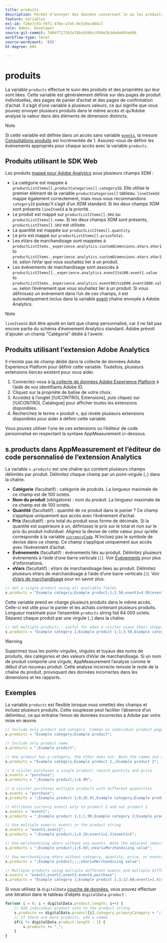 ```yaml
---
title: produits
description: Permet d’envoyer des données concernant le ou les produits affichés ou du panier.
feature: Variables
exl-id: f26e7c93-f0f1-470e-a7e5-0e310ec666c7
role: Admin, Developer
source-git-commit: 7d8df7173b3a78bcb506cc894e2b3deda003e696
workflow-type: tm+mt
source-wordcount: '655'
ht-degree: 68%

---
```


# produits

La variable `products` effectue le suivi des produits et des propriétés qui leur sont liées. Cette variable est généralement définie sur des pages de produit individuelles, des pages de panier d’achat et des pages de confirmation d’achat. Il s’agit d’une variable à plusieurs valeurs, ce qui signifie que vous pouvez envoyer plusieurs produits dans le même accès et qu’Adobe analyse la valeur dans des éléments de dimension distincts.

>[!NOTE]
>
>Si cette variable est définie dans un accès sans variable [`events`](events/events-overview.md), la mesure [Consultations produits](/help/components/metrics/product-views.md) est incrémentée de 1. Assurez-vous de définir les événements appropriés pour chaque accès avec la variable `products`.

## Produits utilisant le SDK Web

Les produits [mappé pour Adobe Analytics](https://experienceleague.adobe.com/docs/analytics/implementation/aep-edge/variable-mapping.html?lang=fr) sous plusieurs champs XDM :

* La catégorie est mappée à `productListItems[].productCategories[].categoryID`. Elle utilise le premier élément de la variable `productCategories[]` tableau. `lineItemId` mappe également correctement, mais nous vous recommandons `categoryID` puisqu’il s’agit d’un XDM standard. Si les deux champs XDM sont présents `lineItemId` a la priorité .
* Le produit est mappé sur `productListItems[].SKU` ou `productListItems[].name`. Si les deux champs XDM sont présents, `productListItems[].SKU` est utilisée.
* La quantité est mappée sur `productListItems[].quantity`.
* Le prix est mappé sur `productListItems[].priceTotal`.
* Les eVars de marchandisage sont mappées à `productListItems._experience.analytics.customDimensions.eVars.eVar1` to `productListItems._experience.analytics.customDimensions.eVars.eVar250`, selon l’eVar que vous souhaitez lier à un produit.
* Les événements de marchandisage sont associés à `productListItems[]._experience.analytics.event1to100.event1.value` to `productListItems._experience.analytics.event901to1000.event1000.value`, selon l’événement que vous souhaitez lier à un produit. Si vous définissez un événement dans l’un de ces champs, il est automatiquement inclus dans la variable [event](events/events-overview.md) chaîne envoyée à Adobe Analytics.

>[!NOTE]
>
>`lineItemId` doit être ajouté en tant que champ personnalisé, car il ne fait pas encore partie du schéma d’événement Analytics standard. Adobe prévoit d&#39;ajouter un champ &quot;Catégorie&quot; dédié à l&#39;avenir.

## Produits utilisant l’extension Adobe Analytics

Il n’existe pas de champ dédié dans la collecte de données Adobe Experience Platform pour définir cette variable. Toutefois, plusieurs extensions tierces existent pour vous aider.

1. Connectez-vous à [la collecte de données Adobe Experience Platform](https://experience.adobe.com/data-collection) à l’aide de vos identifiants Adobe ID.
2. Cliquez sur la propriété de balise de votre choix.
3. Accédez à l’onglet [!UICONTROL Extensions], puis cliquez sur [!UICONTROL Catalogue] pour afficher toutes les extensions disponibles.
4. Recherchez le terme « produit », qui révèle plusieurs extensions disponibles pour aider à définir cette variable.

Vous pouvez utiliser l’une de ces extensions ou l’éditeur de code personnalisé en respectant la syntaxe AppMeasurement ci-dessous.

## s.products dans AppMeasurement et l’éditeur de code personnalisé de l’extension Analytics

La variable `s.products` est une chaîne qui contient plusieurs champs délimités par produit. Délimitez chaque champ par un point-virgule (`;`) dans la chaîne.

* **Catégorie** (facultatif) : catégorie de produits. La longueur maximale de ce champ est de 100 octets.
* **Nom du produit** (obligatoire) : nom du produit. La longueur maximale de ce champ est de 100 octets.
* **Quantité** (facultatif) : quantité de ce produit dans le panier ? Ce champ s’applique uniquement aux accès avec l’événement d’achat.
* **Prix** (facultatif) : prix total du produit sous forme de décimale. Si la quantité est supérieure à un, définissez le prix sur le total et non sur le prix du produit individuel. Alignez la devise de cette valeur pour qu’elle corresponde à la variable [`currencyCode`](../config-vars/currencycode.md). N’incluez pas le symbole de devise dans ce champ. Ce champ s’applique uniquement aux accès avec l’événement d’achat.
* **Événements** (facultatif) : événements liés au produit. Délimitez plusieurs événements à l’aide d’une barre verticale (`|`). Voir [Événements](events/events-overview.md) pour plus d’informations.
* **eVars** (facultatif) : eVars de marchandisage liées au produit. Délimitez plusieurs eVars de marchandisage à l’aide d’une barre verticale (`|`). Voir [eVars de marchandisage](evar-merchandising.md) pour en savoir plus.

```js
// Set a single product using all available fields
s.products = "Example category;Example product;1;3.50;event1=4.99|event2=5.99;eVar1=Example merchandising value 1|eVar2=Example merchandising value 2";
```

Cette variable prend en charge plusieurs produits dans le même accès. Celle-ci est utile pour le panier et les achats contenant plusieurs produits. Longueur maximale pour l’ensemble `products` string fait 64 000 octets. Séparez chaque produit par une virgule (`,`) dans la chaîne.

```js
// Set multiple products - useful for when a visitor views their shopping cart
s.products = "Example category 1;Example product 1;1;3.50,Example category 2;Example product 2;1;5.99";
```

>[!WARNING]
>
>Supprimez tous les points-virgules, virgules et tuyaux des noms de produits, des catégories et des valeurs d’eVar de marchandisage. Si un nom de produit comporte une virgule, AppMeasurement l’analyse comme le début d’un nouveau produit. Cette analyse incorrecte renvoie le reste de la chaîne du produit, provoquant des données incorrectes dans les dimensions et les rapports.

## Exemples

La variable `products` est flexible lorsque vous omettez des champs et incluez plusieurs produits. Cette souplesse peut faciliter l’absence d’un délimiteur, ce qui entraîne l’envoi de données incorrectes à Adobe par votre mise en œuvre.

```js
// Include only product and category. Common on individual product pages
s.products = "Example category;Example product";

// Include only product name
s.products = ";Example product";

// One product has a category, the other does not. Note the comma and adjacent semicolon to omit category
s.products = "Example category;Example product 1,;Example product 2";

// A visitor purchases a single product; record quantity and price
s.events = "purchase";
s.products = ";Example product;1;6.99";

// A visitor purchases multiple products with different quantities
s.events = "purchase";
s.products = ";Example product 1;9;26.91,Example category;Example product 2;4;9.96";

// Attribute currency event1 only to product 2 and not product 1
s.events = "event1";
s.products = ";Example product 1;1;1.99,Example category 2;Example product 2;1;2.69;event1=1.29";

// Use multiple numeric events in the product string
s.events = "event1,event2";
s.products = ";Example product;1;4.20;event1=2.3|event2=5";

// Use merchandising eVars without any events. Note the adjacent semicolons to skip events
s.products = ";Example product;1;6.69;;eVar1=Merchandising value";

// Use merchandising eVars without category, quantity, price, or events
s.products = ";Example product;;;;eVar1=Merchandising value";

// Multiple products using multiple different events and multiple different merchandising eVars
s.events = "event1,event2,event3,event4,purchase";
s.products = "Example category 1;Example product 1;3;12.60;event1=1.4|event2=9;eVar1=Merchandising value|eVar2=Another merchandising value,Example category 2;Example product 2;1;59.99;event3=6.99|event4=1;eVar3=Merchandising value 3|eVar4=Example value four";
```

Si vous utilisez la `digitalData` [couche de données](../../prepare/data-layer.md), vous pouvez effectuer une itération dans le tableau d’objets `digitalData.product` :

```js
for(var i = 0; i < digitalData.product.length; i++) {
    // Add individual product info to the product string
    s.products += digitalData.product[i].category.primaryCategory + ";" + digitalData.product[i].productInfo.productName;
    // If there are more products, add a comma
    if(i != digitalData.product.length - 1) {
        s.products += ",";
    }
}
```
